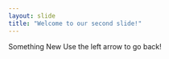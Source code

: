```yaml
---
layout: slide
title: "Welcome to our second slide!"
---
```

Something New
Use the left arrow to go back!